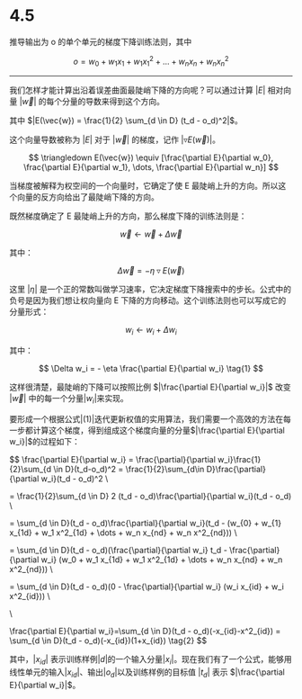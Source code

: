 # 4.5

推导输出为 o 的单个单元的梯度下降训练法则，其中

$$
o = w_0 + w_1 x_1 + w_1 x^2_1 + \dots + w_n x_n + w_n x^2_n
$$

---

我们怎样才能计算出沿着误差曲面最陡峭下降的方向呢？可以通过计算 $|E|$ 相对向量 $|\vec{w}|$ 的每个分量的导数来得到这个方向。

其中 $|E(\vec{w}) = \frac{1}{2} \sum_{d \in D} (t_d - o_d)^2|$。

这个向量导数被称为 $|E|$ 对于 $|\vec{w}|$ 的梯度，记作 $|\triangledown E(\vec{w})|$。

$$
\triangledown E(\vec{w}) \equiv [\frac{\partial	 E}{\partial	 w_0}, \frac{\partial	E}{\partial	 w_1}, \dots, \frac{\partial	E}{\partial	w_n}]
$$

当梯度被解释为权空间的一个向量时，它确定了使 E 最陡峭上升的方向。所以这个向量的反方向给出了最陡峭下降的方向。

既然梯度确定了 E 最陡峭上升的方向，那么梯度下降的训练法则是：

$$
\vec{w} \leftarrow	\vec{w} + \Delta \vec{w}
$$

其中：

$$
\Delta \vec{w} = -\eta \triangledown E(\vec{w})
$$

这里 $|\eta|$ 是一个正的常数叫做学习速率，它决定梯度下降搜索中的步长。公式中的负号是因为我们想让权向量向 E 下降的方向移动。这个训练法则也可以写成它的分量形式：

$$
w_i \leftarrow w_i + \Delta w_i
$$

其中：

$$
\Delta w_i = - \eta \frac{\partial E}{\partial w_i}                \tag{1}
$$

这样很清楚，最陡峭的下降可以按照比例 $|\frac{\partial E}{\partial w_i}|$ 改变 $|\vec{w}|$ 中的每一个分量$|w_i|$来实现。

要形成一个根据公式$|(1)|$迭代更新权值的实用算法，我们需要一个高效的方法在每一步都计算这个梯度，得到组成这个梯度向量的分量$|\frac{\partial E}{\partial w_i}|$的过程如下：

$$
\frac{\partial E}{\partial w_i} = \frac{\partial}{\partial w_i}\frac{1}{2}\sum_{d \in D}(t_d-o_d)^2 = \frac{1}{2}\sum_{d\in D}\frac{\partial}{\partial w_i}(t_d - o_d)^2 \\

= \frac{1}{2}\sum_{d \in D} 2 (t_d - o_d)\frac{\partial}{\partial w_i}(t_d - o_d) \\

= \sum_{d \in D}(t_d - o_d)\frac{\partial}{\partial w_i}(t_d - (w_{0} + w_{1} x_{1d} + w_1 x^2_{1d} + \dots + w_n x_{nd} + w_n x^2_{nd})) \\

= \sum_{d \in D}(t_d - o_d)(\frac{\partial}{\partial w_i} t_d - \frac{\partial}{\partial w_i} (w_0 + w_1 x_{1d} + w_1 x^2_{1d} + \dots + w_n x_{nd} + w_n x^2_{nd})) \\

= \sum_{d \in D}(t_d - o_d)(0 - \frac{\partial}{\partial w_i} (w_i x_{id} + w_i x^2_{id})) \\

\\

\frac{\partial E}{\partial w_i}=\sum_{d \in D}(t_d - o_d)(-x_{id}-x^2_{id}) = \sum_{d \in D}(t_d - o_d)(-x_{id})(1+x_{id})        \tag{2}
$$

其中，$|x_{id}|$ 表示训练样例$|d|$的一个输入分量$|x_i|$。现在我们有了一个公式，能够用线性单元的输入$|x_{id}|$、输出$|o_d|$以及训练样例的目标值 $|t_d|$ 表示 $|\frac{\partial E}{\partial w_i}|$。